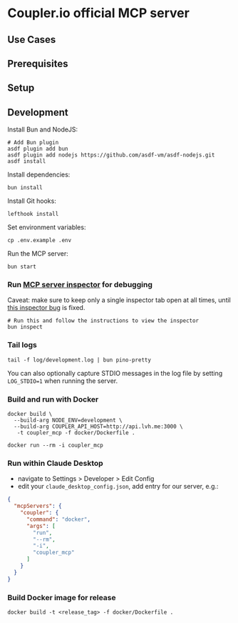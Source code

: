 # Coupler.io official MCP server

## Use Cases

## Prerequisites

## Setup

## Development

Install Bun and NodeJS:
```shell
# Add Bun plugin
asdf plugin add bun
asdf plugin add nodejs https://github.com/asdf-vm/asdf-nodejs.git
asdf install
```

Install dependencies:
```shell
bun install
```

Install Git hooks:
```shell
lefthook install
```

Set environment variables:
```shell
cp .env.example .env
```

Run the MCP server:
```shell
bun start
```

### Run [MCP server inspector](https://github.com/modelcontextprotocol/inspector) for debugging
Caveat: make sure to keep only a single inspector tab open at all times, until [this inspector bug](https://github.com/modelcontextprotocol/inspector/issues/302) is fixed.
```shell
# Run this and follow the instructions to view the inspector
bun inspect
```

### Tail logs
```shell
tail -f log/development.log | bun pino-pretty
```
You can also optionally capture STDIO messages in the log file by setting `LOG_STDIO=1` when running the server.

### Build and run with Docker
```shell
docker build \
  --build-arg NODE_ENV=development \
  --build-arg COUPLER_API_HOST=http://api.lvh.me:3000 \
   -t coupler_mcp -f docker/Dockerfile .

docker run --rm -i coupler_mcp
```

### Run within Claude Desktop

- navigate to Settings > Developer > Edit Config
- edit your `claude_desktop_config.json`, add entry for our server, e.g.:
```json
{
  "mcpServers": {
    "coupler": {
      "command": "docker",
      "args": [
        "run",
        "--rm",
        "-i",
        "coupler_mcp"
      ]
    }
  }
}
```

### Build Docker image for release
```shell
docker build -t <release_tag> -f docker/Dockerfile .
```
